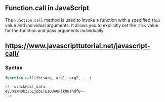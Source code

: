 ## Function.call in JavaScript

The `Function.call` method is used to invoke a function with a specified `this` value and individual arguments. It allows you to explicitly set the `this` value for the function and pass arguments individually.

## https://www.javascripttutorial.net/javascript-call/

### Syntax

```javascript
function.call(thisArg, arg1, arg2, ...)

<!--stackedit_data:
eyJoaXN0b3J5IjpbLTE1ODA0Njk0NzhdfQ==
-->